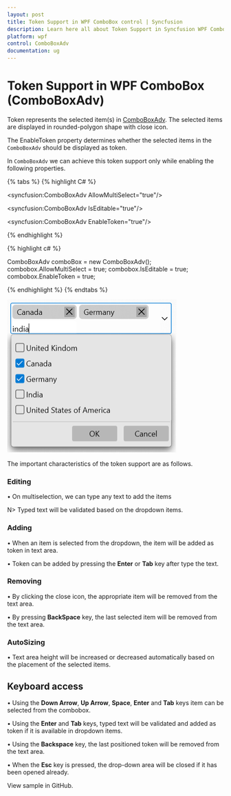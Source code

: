 ```yaml
---
layout: post
title: Token Support in WPF ComboBox control | Syncfusion
description: Learn here all about Token Support in Syncfusion WPF ComboBox (ComboBoxAdv) control, its elements and more.
platform: wpf
control: ComboBoxAdv
documentation: ug
---
```


# Token Support in WPF ComboBox (ComboBoxAdv)

Token represents the selected item(s) in [ComboBoxAdv](https://help.syncfusion.com/cr/wpf/Syncfusion.Windows.Tools.Controls.ComboBoxAdv.html). The selected items are displayed in rounded-polygon shape with close icon.

The EnableToken property determines whether the selected items in the `ComboBoxAdv` should be displayed as token. 

In `ComboBoxAdv` we can achieve this token support only while enabling the following properties. 

{% tabs %}
{% highlight C# %}

<syncfusion:ComboBoxAdv AllowMultiSelect="true"/>

<syncfusion:ComboBoxAdv IsEditable="true"/>

<syncfusion:ComboBoxAdv EnableToken="true"/>

{% endhighlight %}

{% highlight c# %}

ComboBoxAdv comboBox = new ComboBoxAdv();       
combobox.AllowMultiSelect = true;
combobox.IsEditable = true;
combobox.EnableToken = true;

{% endhighlight %}
{% endtabs %}

![WPF ComboBoxAdv Token support](ComboBoxAdv_images/WPF-ComboBoxAdv-Token-support.png)

The important characteristics of the token support are as follows.

### Editing

•	On multiselection, we can type any text to add the items

N> Typed text will be validated based on the dropdown items.

### Adding

•	When an item is selected from the dropdown, the item will be added as token in text area.

•	Token can be added by pressing the **Enter** or **Tab** key after type the text.

### Removing

•	By clicking the close icon, the appropriate item will be removed from the text area.

•	By pressing **BackSpace** key, the last selected item will be removed from the text area.

### AutoSizing

•	Text area height will be increased or decreased automatically based on the placement of the selected items.

## Keyboard access

•	Using the **Down Arrow**, **Up Arrow**, **Space**, **Enter** and **Tab** keys item can be selected from the combobox.

•	Using the **Enter** and **Tab** keys, typed text will be validated and added as token if it is available in dropdown items.

•	Using the **Backspace** key, the last positioned token will be removed from the text area.

•	When the **Esc** key is pressed, the drop-down area will be closed if it has been opened already.

View sample in GitHub.
